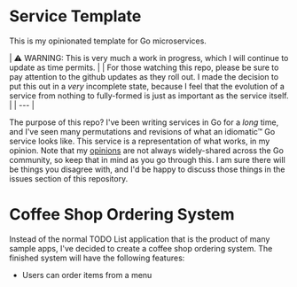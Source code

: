 # Service Template

This is my opinionated template for Go microservices.

| :warning: WARNING: This is very much a work in progress, which I will continue to update as time permits. |
| For those watching this repo, please be sure to pay attention to the github updates as they roll out. I made the decision to put this out in a _very_ incomplete state, because I feel that the evolution of a service from nothing to fully-formed is just as important as the service itself. |
| --- |

The purpose of this repo? I've been writing services in Go for a _long_ time, and I've seen many permutations and 
revisions of what an idiomatic™ Go service looks like. This service is a representation of what works, in my opinion. 
Note that my [opinions](https://x.com/GoTimeFM/status/1402981188483092480) are not always widely-shared across the Go 
community, so keep that in mind as you go through this. I am sure there will be things you disagree with, and I'd be 
happy to discuss those things in the issues section of this repository.

# Coffee Shop Ordering System

Instead of the normal TODO List application that is the product of many sample apps, I've decided to create a coffee 
shop ordering system. The finished system will have the following features:
- Users can order items from a menu